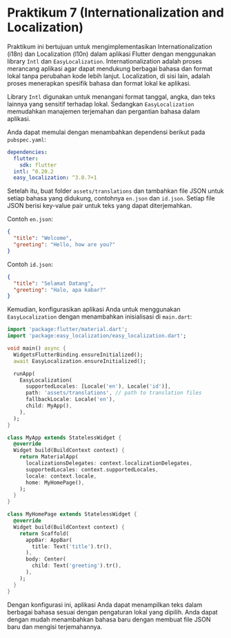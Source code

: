 # Praktikum 7 (Internationalization and Localization)

Praktikum ini bertujuan untuk mengimplementasikan Internationalization (i18n) dan Localization (l10n) dalam aplikasi Flutter dengan menggunakan library `Intl` dan `EasyLocalization`. Internationalization adalah proses merancang aplikasi agar dapat mendukung berbagai bahasa dan format lokal tanpa perubahan kode lebih lanjut. Localization, di sisi lain, adalah proses menerapkan spesifik bahasa dan format lokal ke aplikasi.

Library `Intl` digunakan untuk menangani format tanggal, angka, dan teks lainnya yang sensitif terhadap lokal. Sedangkan `EasyLocalization` memudahkan manajemen terjemahan dan pergantian bahasa dalam aplikasi.

Anda dapat memulai dengan menambahkan dependensi berikut pada `pubspec.yaml`:

```yaml
dependencies:
  flutter:
    sdk: flutter
  intl: ^0.20.2
  easy_localization: ^3.0.7+1
```

Setelah itu, buat folder `assets/translations` dan tambahkan file JSON untuk setiap bahasa yang didukung, contohnya `en.json` dan `id.json`. Setiap file JSON berisi key-value pair untuk teks yang dapat diterjemahkan.

Contoh `en.json`:
```json
{
  "title": "Welcome",
  "greeting": "Hello, how are you?"
}
```

Contoh `id.json`:
```json
{
  "title": "Selamat Datang",
  "greeting": "Halo, apa kabar?"
}
```

Kemudian, konfigurasikan aplikasi Anda untuk menggunakan `EasyLocalization` dengan menambahkan inisialisasi di `main.dart`:

```dart
import 'package:flutter/material.dart';
import 'package:easy_localization/easy_localization.dart';

void main() async {
  WidgetsFlutterBinding.ensureInitialized();
  await EasyLocalization.ensureInitialized();

  runApp(
    EasyLocalization(
      supportedLocales: [Locale('en'), Locale('id')],
      path: 'assets/translations', // path to translation files
      fallbackLocale: Locale('en'),
      child: MyApp(),
    ),
  );
}

class MyApp extends StatelessWidget {
  @override
  Widget build(BuildContext context) {
    return MaterialApp(
      localizationsDelegates: context.localizationDelegates,
      supportedLocales: context.supportedLocales,
      locale: context.locale,
      home: MyHomePage(),
    );
  }
}

class MyHomePage extends StatelessWidget {
  @override
  Widget build(BuildContext context) {
    return Scaffold(
      appBar: AppBar(
        title: Text('title').tr(),
      ),
      body: Center(
        child: Text('greeting').tr(),
      ),
    );
  }
}
```

Dengan konfigurasi ini, aplikasi Anda dapat menampilkan teks dalam berbagai bahasa sesuai dengan pengaturan lokal yang dipilih. Anda dapat dengan mudah menambahkan bahasa baru dengan membuat file JSON baru dan mengisi terjemahannya.
